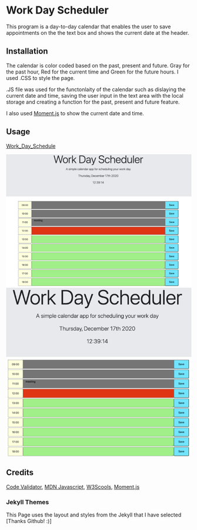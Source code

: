# Work Day Scheduler
This program is a day-to-day calendar that enables the user to save appointments on the the text box and shows the current date at the header.

## Installation
The calendar is color coded based on the past, present and future. Gray for the past hour, Red for the current time and Green for the future hours. I used .CSS to style the page.

.JS file was used for the functonlaity of the calendar such as dislaying the current date and time, saving the user input in the text area with the local storage and creating a function for the past, present and future feature.

I also used [Moment.js](https://momentjs.com/) to show the current date and time.

## Usage
[Work_Day_Schedule](https://criscel.github.io/Work-Day-Scheduler/)

![Scheduler Page](Assets/calendar.png)
![Header with Current Date/Time](Assets/header.png)
![Working Hours](Assets/hours.png)

## Credits
[Code Validator](https://validator.w3.org/nu/),
[MDN Javascript](https://developer.mozilla.org/en-US/docs/Web/JavaScript),
[W3Scools](https://www.w3schools.com/js/default.asp),
[Moment.js](https://momentjs.com/)

### Jekyll Themes

This Page uses the layout and styles from the Jekyll that I have selected [Thanks Github! :)]